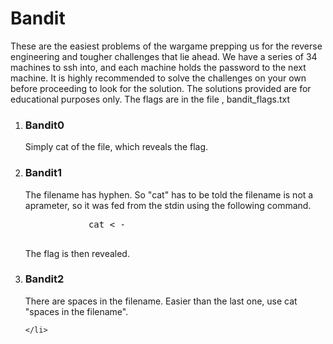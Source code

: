 # Bandit
These are the easiest problems of the wargame prepping us for the reverse engineering and tougher challenges that lie ahead. We have a series of 34 machines to ssh into, and each machine holds the password to the next machine. It is highly recommended to solve the challenges on your own before proceeding to look for the solution. The solutions provided are for educational purposes only. The flags are in the file , bandit_flags.txt
<ol>
	<li>
		<h3>Bandit0</h3>
		Simply cat of the file, which reveals the flag. 
	</li>
	<li>
		<h3>Bandit1</h3>
		The filename has hyphen. So "cat" has to be told the filename is not a aprameter, so it was fed from the stdin using the following command.
		<pre>
			cat < -
		</pre>
		The flag is then revealed.
	</li>
	<li>
		<h3>Bandit2</h3>
		There are spaces in the filename. Easier than the last one, use cat "spaces in the filename".
		
	</li>
</ol>
